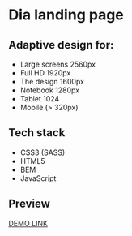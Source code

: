 # Dia landing page

## Adaptive design for:
- Large screens 2560px
- Full HD 1920px
- The design 1600px
- Notebook 1280px
- Tablet 1024
- Mobile (> 320px)

## Tech stack
- CSS3 (SASS)
- HTML5
- BEM
- JavaScript

## Preview
  [DEMO LINK](https://tyooma.github.io/layout_dia/)
